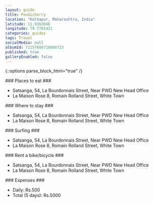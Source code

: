 ```yaml
---
layout: guide
title: Pondicherry
location: "Kolhapur, Maharashtra, India"
latitude: 11.9363046
longitude: 79.7781421
categories: guides
tags: Travel
socialMedia: null
albumId: 72157660710608723
published: true
galleryEnabled: false
---
```

{::options parse_block_html="true" /}
<section class="guide-section food">
### Places to eat ###

* Satsanga,
54, La Bourdonnais Street, Near PWD New Head Office
* La Maison Rose
8, Romain Rolland Street, White Town

</section>

<section class="guide-section hotels">
### Where to stay ###

* Satsanga,
54, La Bourdonnais Street, Near PWD New Head Office
* La Maison Rose
8, Romain Rolland Street, White Town

</section>

<section class="guide-section water-sport">
### Surfing ###

* Satsanga,
54, La Bourdonnais Street, Near PWD New Head Office
* La Maison Rose
8, Romain Rolland Street, White Town

</section>

<section class="guide-section bicycle">
### Rent a bike/bicycle ###

* Satsanga,
54, La Bourdonnais Street, Near PWD New Head Office
* La Maison Rose
8, Romain Rolland Street, White Town

</section>

<section class="guide-section expenses">
### Expenses ###

* Daily: Rs.500
* Total (5 days): Rs.5000

</section>
